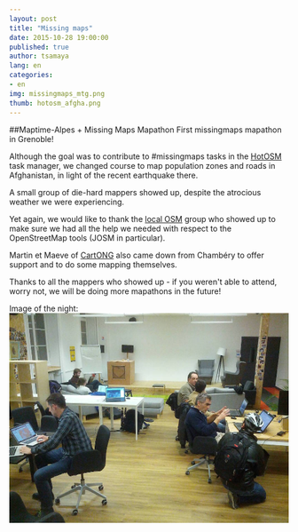 ```yaml
---
layout: post
title: "Missing maps"
date: 2015-10-28 19:00:00
published: true
author: tsamaya
lang: en
categories:
- en
img: missingmaps_mtg.png
thumb: hotosm_afgha.png
---
```


##Maptime-Alpes + Missing Maps Mapathon
First missingmaps mapathon in Grenoble!
<!--more-->
Although the goal was to contribute to #missingmaps tasks in the [HotOSM](http://tasks.hotosm.org/) task manager, we changed course to map population zones and roads in Afghanistan, in light of the recent earthquake there.

A small group of die-hard mappers showed up, despite the atrocious weather we were experiencing.

Yet again, we would like to thank the [local OSM](http://wiki.openstreetmap.org/wiki/Grenoble_groupe_local) group who showed up to make sure we had all the help we needed with respect to the OpenStreetMap tools (JOSM in particular).

Martin et Maeve of [CartONG](http://www.cartong.org/) also came down from Chambéry to offer support and to do some mapping themselves.  

Thanks to all the mappers who showed up - if you weren't able to attend, worry not, we will be doing more mapathons in the future!

Image of the night:
![image](/assets/img/blog/missingmaps/IMG_20151028_220050_tiny.jpg)
